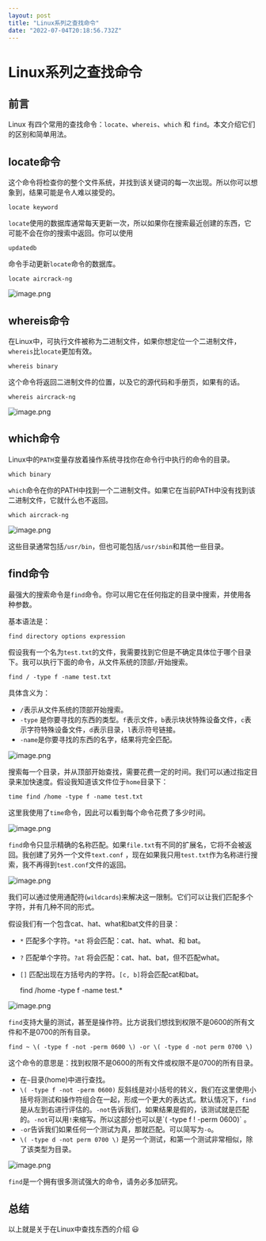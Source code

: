 ```yaml
---
layout: post
title: "Linux系列之查找命令"
date: "2022-07-04T20:18:56.732Z"
---
```

Linux系列之查找命令
============

前言
--

Linux 有四个常用的查找命令：`locate`、`whereis`、`which` 和 `find`。本文介绍它们的区别和简单用法。

locate命令
--------

这个命令将检查你的整个文件系统，并找到该关键词的每一次出现。所以你可以想象到，结果可能是令人难以接受的。

    locate keyword
    

`locate`使用的数据库通常每天更新一次，所以如果你在搜索最近创建的东西，它可能不会在你的搜索中返回。你可以使用

    updatedb
    

命令手动更新`locate`命令的数据库。

    locate aircrack-ng
    

![image.png](https://p9-juejin.byteimg.com/tos-cn-i-k3u1fbpfcp/87869dc1b7f74e0e8e47b6948e93a3f6~tplv-k3u1fbpfcp-watermark.image?)

whereis命令
---------

在Linux中，可执行文件被称为二进制文件，如果你想定位一个二进制文件，`whereis`比`locate`更加有效。

    whereis binary
    

这个命令将返回二进制文件的位置，以及它的源代码和手册页，如果有的话。

    whereis aircrack-ng
    

![image.png](https://p1-juejin.byteimg.com/tos-cn-i-k3u1fbpfcp/df2f6fcad1464cb7aef00528f34352ba~tplv-k3u1fbpfcp-watermark.image?)

which命令
-------

Linux中的`PATH`变量存放着操作系统寻找你在命令行中执行的命令的目录。

    which binary
    

`which`命令在你的PATH中找到一个二进制文件。如果它在当前PATH中没有找到该二进制文件，它就什么也不返回。

    which aircrack-ng
    

![image.png](https://p3-juejin.byteimg.com/tos-cn-i-k3u1fbpfcp/220dea5fe5b64e66ac5dd552e4b39497~tplv-k3u1fbpfcp-watermark.image?)

这些目录通常包括`/usr/bin`，但也可能包括`/usr/sbin`和其他一些目录。

find命令
------

最强大的搜索命令是`find`命令。你可以用它在任何指定的目录中搜索，并使用各种参数。

基本语法是：

    find directory options expression
    

假设我有一个名为`test.txt`的文件，我需要找到它但是不确定具体位于哪个目录下。我可以执行下面的命令，从文件系统的顶部`/`开始搜索。

    find / -type f -name test.txt
    

具体含义为：

*   `/`表示从文件系统的顶部开始搜索。
*   `-type` 是你要寻找的东西的类型。`f`表示文件，`b`表示块状特殊设备文件，`c`表示字符特殊设备文件，`d`表示目录，`l`表示符号链接。
*   `-name`是你要寻找的东西的名字，结果将完全匹配。

![image.png](https://p9-juejin.byteimg.com/tos-cn-i-k3u1fbpfcp/0789185a62394c62a38c8cabd03fa8f2~tplv-k3u1fbpfcp-watermark.image?)

搜索每一个目录，并从顶部开始查找，需要花费一定的时间。我们可以通过指定目录来加快速度。假设我知道该文件位于`home`目录下：

    time find /home -type f -name test.txt
    

这里我使用了`time`命令，因此可以看到每个命令花费了多少时间。

![image.png](https://p9-juejin.byteimg.com/tos-cn-i-k3u1fbpfcp/299d3a37e63e45ae8435b406cd478c6f~tplv-k3u1fbpfcp-watermark.image?)

`find`命令只显示精确的名称匹配。如果`file.txt`有不同的扩展名，它将不会被返回。我创建了另外一个文件`text.conf` ，现在如果我只用`test.txt`作为名称进行搜索，我不再得到`test.conf`文件的返回。

![image.png](https://p9-juejin.byteimg.com/tos-cn-i-k3u1fbpfcp/a239692a03cb410e8bef383d87eebece~tplv-k3u1fbpfcp-watermark.image?)

我们可以通过使用通配符(`wildcards`)来解决这一限制。它们可以让我们匹配多个字符，并有几种不同的形式。

假设我们有一个包含cat、hat、what和bat文件的目录：

*   `*` 匹配多个字符。`*at` 将会匹配：cat、hat、what、和 bat。
*   `?` 匹配单个字符。`?at` 将会匹配：cat、hat、bat，但不匹配what。
*   `[]` 匹配出现在方括号内的字符。`[c, b]`将会匹配cat和bat。

    find /home -type f -name test.*
    

![image.png](https://p1-juejin.byteimg.com/tos-cn-i-k3u1fbpfcp/ea63e06fef56466c828574e9ca45a90d~tplv-k3u1fbpfcp-watermark.image?)

`find`支持大量的测试，甚至是操作符。比方说我们想找到权限不是0600的所有文件和不是0700的所有目录。

    find ~ \( -type f -not -perm 0600 \) -or \( -type d -not perm 0700 \)
    

这个命令的意思是：找到权限不是0600的所有文件或权限不是0700的所有目录。

*   在`~`目录(home)中进行查找。
*   `\( -type f -not -perm 0600)` 反斜线是对小括号的转义，我们在这里使用小括号将测试和操作符组合在一起，形成一个更大的表达式。默认情况下，`find`是从左到右进行评估的。`-not`告诉我们，如果结果是假的，该测试就是匹配的。`-not`可以用`!`来缩写。所以这部分也可以是\`( -type f ! -perm 0600)\` 。
*   `-or`告诉我们如果任何一个测试为真，那就匹配。可以简写为`-o`。
*   `\( -type d -not perm 0700 \)` 是另一个测试，和第一个测试非常相似，除了该类型为目录。

![image.png](https://p9-juejin.byteimg.com/tos-cn-i-k3u1fbpfcp/51aa82bb2dca41b1ab8d0d01fffc8654~tplv-k3u1fbpfcp-watermark.image?)

`find`是一个拥有很多测试强大的命令，请务必多加研究。

总结
--

以上就是关于在Linux中查找东西的介绍 😃